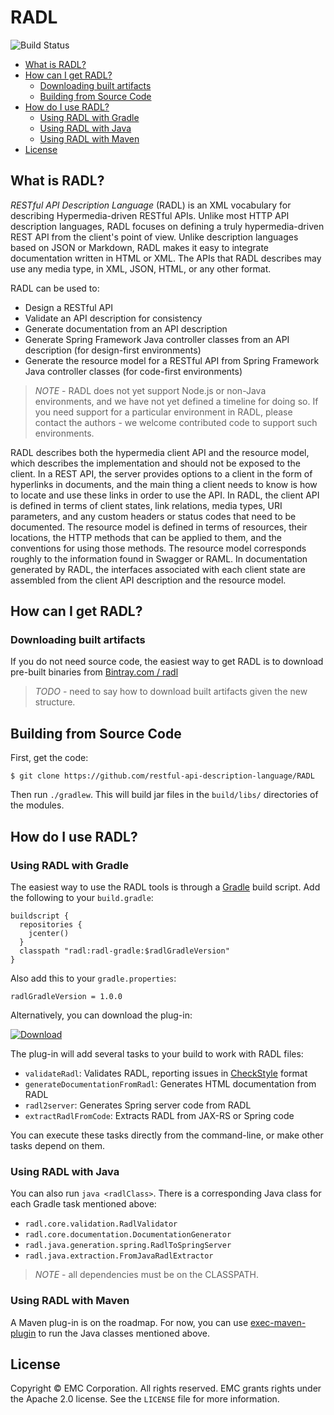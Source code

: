 # RADL #

![Build Status](https://travis-ci.org/restful-api-description-language/RADL.svg?branch=master)

* [What is RADL?](#What_is_RADL)
* [How can I get RADL?](#How_can_I_get_RADL)
  * [Downloading built artifacts](#Downloading_built_artifacts)  
  * [Building from Source Code](#Building_from_Source_Code)
* [How do I use RADL?](#How_do_I_use_RADL)
  * [Using RADL with Gradle](#Using_RADL_with_Gradle)
  * [Using RADL with Java](#Using_RADL_with_Java)
  * [Using RADL with Maven](#Using_RADL_with_Maven)
* [License](#License)


## <a name="What_is_RADL"/> What is RADL? ##

*RESTful API Description Language* (RADL) is an XML vocabulary for
describing Hypermedia-driven RESTful APIs.  Unlike most HTTP API description languages, RADL focuses on defining a truly hypermedia-driven REST API from the client's point of view. Unlike description languages based on JSON or Markdown, RADL makes it easy to integrate documentation written in HTML or XML. The APIs that RADL describes may use any media type, in XML, JSON, HTML, or any other format.

RADL can be used to:

* Design a RESTful API
* Validate an API description for consistency
* Generate documentation from an API description
* Generate Spring Framework Java controller classes from an API description (for design-first environments)
* Generate the resource model for a RESTful API from Spring Framework Java controller classes (for code-first environments)

> *NOTE* - RADL does not yet support Node.js or non-Java environments, and we have not yet defined a timeline for doing so. If you need support for a particular environment in RADL, please contact the authors - we welcome contributed code to support such environments.

RADL describes both the hypermedia client API and the resource model, which describes the implementation and should not be exposed to the client. In a REST API, the server provides options to a client in the form of hyperlinks in documents, and the main thing a client needs to know is how to locate and use these links in order to use the API.  In RADL, the client API is defined in terms of client states, link relations, media types, URI parameters, and any custom headers or status codes that need to be documented.  The resource model is defined in terms of resources, their locations, the HTTP methods that can be applied to them, and the conventions for using those methods.  The resource model corresponds roughly to the information found in Swagger or RAML. In documentation generated by RADL, the interfaces associated with each client state are assembled from the client API description and the resource model.

##  <a name="How_can_I_get_RADL"/> How can I get RADL? ##

### <a name="Downloading_built_artifacts"/> Downloading built artifacts ###

If you do not need source code, the easiest way to get RADL is to download pre-built binaries from [Bintray.com / radl](https://bintray.com/radl/RADL)

>  *TODO* - need to say how to download built artifacts given the new structure.

## <a name="Building_from_Source_Code"/> Building from Source Code

First, get the code:

```
$ git clone https://github.com/restful-api-description-language/RADL
```

Then run `./gradlew`. This will build jar files in the `build/libs/` directories of the modules.

##  <a name="How_do_I_use_RADL"/> How do I use RADL?

### <a name="Using_RADL_with_Gradle"/> Using RADL with Gradle ####

The easiest way to use the RADL tools is through a [Gradle](http://www.gradle.org/) build script.
Add the following to your `build.gradle`:

    buildscript {
      repositories {
        jcenter()
      }
      classpath "radl:radl-gradle:$radlGradleVersion"
    }

Also add this to your `gradle.properties`:

    radlGradleVersion = 1.0.0

Alternatively, you can download the plug-in:

[ ![Download](https://api.bintray.com/packages/radl/RADL/radl-gradle/images/download.svg) ](https://bintray.com/radl/RADL/radl-gradle/_latestVersion)


The plug-in will add several tasks to your build to work with RADL files:

* `validateRadl`: Validates RADL, reporting issues in [CheckStyle](http://checkstyle.sourceforge.net/) format
* `generateDocumentationFromRadl`: Generates HTML documentation from RADL
* `radl2server`: Generates Spring server code from RADL
* `extractRadlFromCode`: Extracts RADL from JAX-RS or Spring code

You can execute these tasks directly from the command-line, or make other tasks depend on them.

### <a name="Using_RADL_with_Java"/> Using RADL with Java ####

You can also run `java <radlClass>`. There is a corresponding Java class
for each Gradle task mentioned above:

* `radl.core.validation.RadlValidator`
* `radl.core.documentation.DocumentationGenerator`
* `radl.java.generation.spring.RadlToSpringServer`
* `radl.java.extraction.FromJavaRadlExtractor`

> *NOTE* - all dependencies must be on the CLASSPATH.

### <a name="Using_RADL_with_Maven"/> Using RADL with Maven ####

A Maven plug-in is on the roadmap. For now, you can use
[exec-maven-plugin](http://mojo.codehaus.org/exec-maven-plugin/java-mojo.html) to run the
Java classes mentioned above.


## <a name="License"/> License ##

Copyright © EMC Corporation. All rights reserved. EMC grants rights under the Apache 2.0 license.
See the `LICENSE` file for more information.
